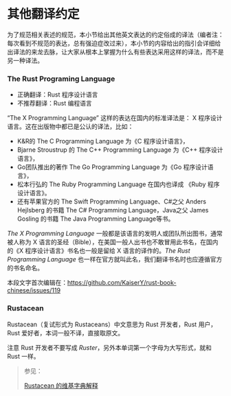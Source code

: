 # 其他翻译约定

为了规范相关表述的规范，本小节给出其他英文表达的约定俗成的译法（编者注：每次看到不规范的表达，总有强迫症改过来），本小节的内容给出的指引会详细给出译法的来龙去脉，让大家从根本上掌握为什么有些表达采用这样的译法，而不是另一种译法。

### The Rust Programing Language

- 正确翻译：Rust 程序设计语言
- 不推荐翻译：Rust 编程语言


“The X Programming Language” 这样的表达在国内的标准译法是： X 程序设计语言。这在出版物中都已是公认的译法，比如：

- K&R的 The C Programming Language 为《C 程序设计语言》，
- Bjarne Stroustrup 的 The C++ Programming Language 为《C++ 程序设计语言》，
- Go团队推出的著作 The Go Programming Language 为《Go 程序设计语言》，
- 松本行弘的 The Ruby Programming Language 在国内也译成 《Ruby 程序设计语言》。
- 还有苹果官方的 The Swift Programming Language、C#之父 Anders Hejlsberg 的书籍 The C# Programming Language，Java之父 James Gosling 的书籍 The Java Programming Language等书。

*The X Programming Language* 一般都是该语言的发明人或团队所出图书，通常被人称为 X 语言的圣经（Bible），在美国一般人出书也不敢冒用此书名，在国内的《X 程序设计语言》书名也一般是留给 X 语言的译作的。*The Rust Programming Language* 也一样在官方就叫此名，我们翻译书名时也应遵循官方的书名命名。


本段文字首次编辑在：<https://github.com/KaiserY/rust-book-chinese/issues/119>

### Rustacean

Rustacean（复试形式为 Rustaceans）中文意思为 Rust 开发者，Rust 用户，Rust 爱好者，本词一般不译，直接取原文。

注意 Rust 开发者不要写成 *Ruster*，另外本单词第一个字母为大写形式，就和 Rust 一样。

> 参见：
>
> [Rustacean 的维基字典解释](https://en.wiktionary.org/wiki/Rustacean)
